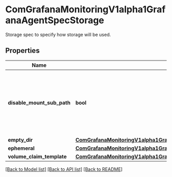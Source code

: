 # ComGrafanaMonitoringV1alpha1GrafanaAgentSpecStorage

Storage spec to specify how storage will be used.
## Properties
Name | Type | Description | Notes
------------ | ------------- | ------------- | -------------
**disable_mount_sub_path** | **bool** | Deprecated: subPath usage will be disabled by default in a future release, this option will become unnecessary. DisableMountSubPath allows to remove any subPath usage in volume mounts. | [optional] 
**empty_dir** | [**ComGrafanaMonitoringV1alpha1GrafanaAgentSpecStorageEmptyDir**](ComGrafanaMonitoringV1alpha1GrafanaAgentSpecStorageEmptyDir.md) |  | [optional] 
**ephemeral** | [**ComGrafanaMonitoringV1alpha1GrafanaAgentSpecStorageEphemeral**](ComGrafanaMonitoringV1alpha1GrafanaAgentSpecStorageEphemeral.md) |  | [optional] 
**volume_claim_template** | [**ComGrafanaMonitoringV1alpha1GrafanaAgentSpecStorageVolumeClaimTemplate**](ComGrafanaMonitoringV1alpha1GrafanaAgentSpecStorageVolumeClaimTemplate.md) |  | [optional] 

[[Back to Model list]](../README.md#documentation-for-models) [[Back to API list]](../README.md#documentation-for-api-endpoints) [[Back to README]](../README.md)


